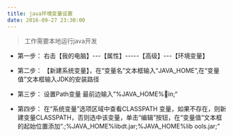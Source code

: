 ```yaml
---
title: java环境变量设置
date: 2016-09-27 23:30:00
---
```

> 工作需要本地运行java开发
- 第一步：
右击【我的电脑】---【属性】-----【高级】---【环境变量】

- 第二步：
【新建系统变量】，在“变量名”文本框输入“JAVA_HOME”,在“变量值”文本框输入JDK的安装路径

- 第三步：
设置Path变量	最前边输入”%JAVA_HOME%in;“

- 第四步：
在“系统变量”选项区域中查看CLASSPATH 变量，如果不存在，则新建变量CLASSPATH，否则选中该变量，单击“编辑”按钮，在“变量值”文本框的起始位置添加“.;%JAVA_HOME%libdt.jar;%JAVA_HOME%lib	ools.jar;”
  
